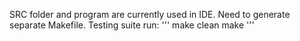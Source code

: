 SRC folder and program are currently used in IDE. Need to generate separate Makefile.
Testing suite run:
'''
make clean
make
'''
